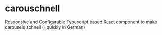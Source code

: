 # carouschnell
Responsive and Configurable Typescript based React component to make carousels schnell (=quickly in German)
